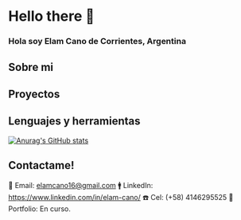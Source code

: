 # Hello there 👋

###                                                         Hola soy Elam Cano de Corrientes, Argentina


## Sobre mi




## Proyectos




## Lenguajes y herramientas


[![Anurag's GitHub stats](https://github-readme-stats.vercel.app/api?username=ElamCano)](https://github.com/anuraghazra/github-readme-stats)

## Contactame!
📩 Email: elamcano16@gmail.com
🚹 LinkedIn: https://www.linkedin.com/in/elam-cano/
☎️ Cel: (+58) 4146295525
🚀 Portfolio: En curso.
